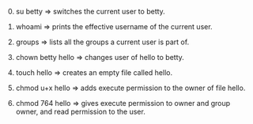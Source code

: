 0) su betty => switches the current user to betty.

1) whoami => prints the effective username of the current user.

2) groups => lists all the groups a current user is part of.

3) chown betty hello => changes user of hello to betty.

4) touch hello => creates an empty file called hello.

5) chmod u+x hello => adds execute permission to the owner of file hello.

6) chmod 764 hello => gives execute permission to owner and group owner, and read permission to the user.